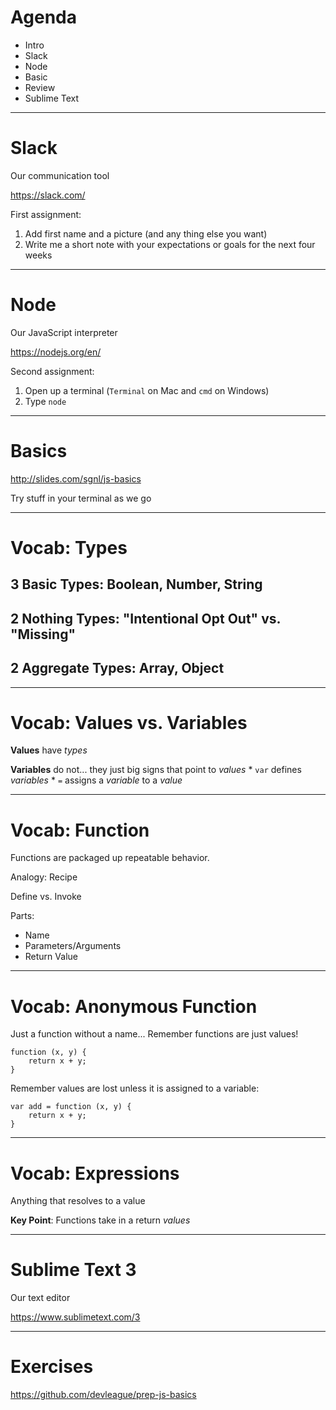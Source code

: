 # Agenda

* Intro
* Slack
* Node
* Basic
* Review
* Sublime Text

---

# Slack

Our communication tool

https://slack.com/

First assignment:

1. Add first name and a picture (and any thing else you want)
2. Write me a short note with your expectations or goals for the next four weeks

---

# Node

Our JavaScript interpreter

https://nodejs.org/en/

Second assignment:

1. Open up a terminal (`Terminal` on Mac and `cmd` on Windows)
2. Type `node`

---

# Basics

http://slides.com/sgnl/js-basics

Try stuff in your terminal as we go

---

# Vocab: Types

## 3 Basic Types: Boolean, Number, String

## 2 Nothing Types: "Intentional Opt Out" vs. "Missing"

## 2 Aggregate Types: Array, Object

---

# Vocab: Values vs. Variables

**Values** have *types*

**Variables** do not... they just big signs that point to *values*
    * `var` defines *variables*
    * `=` assigns a *variable* to a *value*

---

# Vocab: Function

Functions are packaged up repeatable behavior.

Analogy: Recipe

Define vs. Invoke

Parts:

* Name
* Parameters/Arguments
* Return Value

---

# Vocab: Anonymous Function

Just a function without a name... Remember functions are just values!

```
function (x, y) {
	return x + y;
}
```

Remember values are lost unless it is assigned to a variable:

```
var add = function (x, y) {
	return x + y;
}
```

---

# Vocab: Expressions

Anything that resolves to a value

**Key Point**: Functions take in a return *values*


---

# Sublime Text 3

Our text editor

https://www.sublimetext.com/3

---

# Exercises

https://github.com/devleague/prep-js-basics 